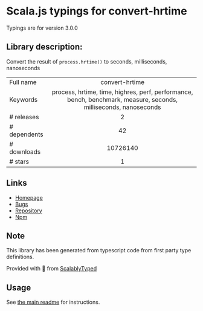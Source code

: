 
# Scala.js typings for convert-hrtime

Typings are for version 3.0.0

## Library description:
Convert the result of `process.hrtime()` to seconds, milliseconds, nanoseconds

|                    |                 |
| ------------------ | :-------------: |
| Full name          | convert-hrtime |
| Keywords           | process, hrtime, time, highres, perf, performance, bench, benchmark, measure, seconds, milliseconds, nanoseconds |
| # releases         | 2 |
| # dependents       | 42 |
| # downloads        | 10726140 |
| # stars            | 1 |

## Links
- [Homepage](https://github.com/sindresorhus/convert-hrtime#readme)
- [Bugs](https://github.com/sindresorhus/convert-hrtime/issues)
- [Repository](https://github.com/sindresorhus/convert-hrtime)
- [Npm](https://www.npmjs.com/package/convert-hrtime)
    


## Note
This library has been generated from typescript code from first party type definitions.

Provided with :purple_heart: from [ScalablyTyped](https://github.com/oyvindberg/ScalablyTyped)

## Usage
See [the main readme](../../readme.md) for instructions.


